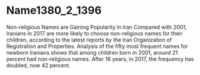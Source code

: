 # Name1380_2_1396
Non-religious Names are Gaining Popularity in Iran
Compared with 2001, Iranians in 2017 are more likely to choose non-religious names for their children, according to the latest reports by the Iran Organization of Registration and Properties. Analysis of the fifty most frequent names for newborn Iranians shows that among children born in 2001, around 21 percent had non-religious names. After 16 years, in 2017, the frequency has doubled, now 42 percent.  
